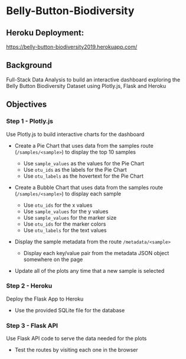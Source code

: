 # Belly-Button-Biodiversity


## Heroku Deployment:
https://belly-button-biodiversity2019.herokuapp.com/


## Background

Full-Stack Data Analysis to build an interactive dashboard exploring the Belly Button Biodiversity Dataset using Plotly.js, Flask and Heroku


## Objectives

### Step 1 - Plotly.js

Use Plotly.js to build interactive charts for the dashboard

* Create a Pie Chart that uses data from the samples route (`/samples/<sample>`) to display the top 10 samples
    * Use `sample_values` as the values for the Pie Chart
    * Use `otu_ids` as the labels for the Pie Chart
    * Use `otu_labels` as the hovertext for the Pie Chart

* Create a Bubble Chart that uses data from the samples route (`/samples/<sample>`) to display each sample
    * Use `otu_ids` for the x values
    * Use `sample_values` for the y values
    * Use `sample_values` for the marker size
    * Use `otu_ids` for the marker colors
    * Use `otu_labels` for the text values

* Display the sample metadata from the route `/metadata/<sample>`
    * Display each key/value pair from the metadata JSON object somewhere on the page

* Update all of the plots any time that a new sample is selected


### Step 2 - Heroku

Deploy the Flask App to Heroku

* Use the provided SQLite file for the database


### Step 3 - Flask API

Use Flask API code to serve the data needed for the plots

* Test the routes by visiting each one in the browser